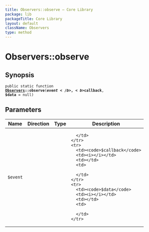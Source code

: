 ```yaml
---
title: Observers::observe — Core Library
package: lib
packageTitle: Core Library
layout: default
className: Observers
type: method
---
```


# Observers::observe

## Synopsis

<code>public static function <b><a href="Observers">Observers</a>::observe</b>(<b>$event</b>, <b>$callback</b>, <b>$data</b> = null)</code>

## Parameters

<table>
  <thead>
    <tr>
      <th>Name</th>
      <th>Direction</th>
      <th>Type</th>
      <th>Description</th>
    </tr>
  </thead>
  <tbody>
    <tr>
      <td><code>$event</code>
      <td><i></i></td>
      <td></td>
      <td>

      </td>
    </tr>
    <tr>
      <td><code>$callback</code>
      <td><i></i></td>
      <td></td>
      <td>

      </td>
    </tr>
    <tr>
      <td><code>$data</code>
      <td><i></i></td>
      <td></td>
      <td>

      </td>
    </tr>
  </tbody>
</table>


